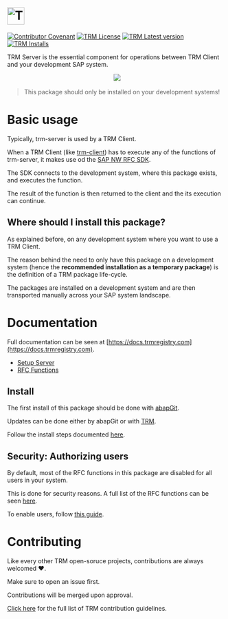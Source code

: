 # <a href="https://docs.trmregistry.com/#/server/README"><img src="https://docs.trmregistry.com/_media/logo.png" height="40" alt="TRM"></a>

[![Contributor Covenant](https://img.shields.io/badge/Contributor%20Covenant-1.3.0-4baaaa.svg)](https://github.com/RegestaItalia/trm-docs/blob/main/CODE_OF_CONDUCT.md)
[![TRM License](https://img.shields.io/endpoint?url=https://trmregistry.com/public/shieldio/license?package=trm-server)](https://trmregistry/#/package/trm-server)
[![TRM Latest version](https://img.shields.io/endpoint?url=https://trmregistry.com/public/shieldio/version?package=trm-server)](https://trmregistry/#/package/trm-server)
[![TRM Installs](https://img.shields.io/endpoint?url=https://trmregistry.com/public/shieldio/downloads?package=trm-server)](https://trmregistry/#/package/trm-server)

TRM Server is the essential component for operations between TRM Client and your development SAP system.

<p align="center">
  <img src="https://docs.trmregistry.com/_media/schema.png" />
</p>

> This package should only be installed on your development systems!

# Basic usage

Typically, trm-server is used by a TRM Client.

When a TRM Client (like [trm-client](https://github.com/RegestaItalia/trm-client)) has to execute any of the functions of trm-server, it makes use od the [SAP NW RFC SDK](https://support.sap.com/en/product/connectors/nwrfcsdk.html).

The SDK connects to the development system, where this package exists, and executes the function.

The result of the function is then returned to the client and the its execution can continue.

## Where should I install this package?

As explained before, on any development system where you want to use a TRM Client.

The reason behind the need to only have this package on a development system (hence the **recommended installation as a temporary package**) is the definition of a TRM package life-cycle.

The packages are installed on a development system and are then transported manually across your SAP system landscape.

# Documentation <!-- {docsify-remove} -->

Full documentation can be seen at [https://docs.trmregistry.com](https://docs.trmregistry.com).

<!-- START TABLE_OF_CONTENTS.md -->
- [Setup Server](docs/setup.md)
- [RFC Functions](docs/rfcFunctions.md)
<!-- END TABLE_OF_CONTENTS.md -->

## Install <!-- {docsify-remove} -->

The first install of this package should be done with [abapGit](https://abapgit.org/).

Updates can be done either by abapGit or with [TRM](https://docs.trmregistry.com).

Follow the install steps documented [here](/docs/setup.md).

## Security: Authorizing users <!-- {docsify-remove} -->

By default, most of the RFC functions in this package are disabled for all users in your system.

This is done for security reasons. A full list of the RFC functions can be seen [here](/docs/rfcFunctions.md).

To enable users, follow [this guide](/docs/setup.md#user-authorization-maintenance).

# Contributing <!-- {docsify-remove} -->

Like every other TRM open-soruce projects, contributions are always welcomed ❤️.

Make sure to open an issue first.

Contributions will be merged upon approval.

[Click here](https://docs.trmregistry.com/#/CONTRIBUTING) for the full list of TRM contribution guidelines.